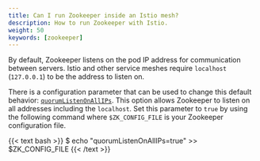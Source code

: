 ```yaml
---
title: Can I run Zookeeper inside an Istio mesh?
description: How to run Zookeeper with Istio.
weight: 50
keywords: [zookeeper]
---
```


By default, Zookeeper listens on the pod IP address for communication
between servers. Istio and other service meshes require `localhost`
(`127.0.0.1`) to be the address to listen on.

There is a configuration parameter that can be used to change this
default behavior:
[`quorumListenOnAllIPs`](https://zookeeper.apache.org/doc/r3.5.7/zookeeperAdmin.html).
This option allows Zookeeper to listen on all addresses including the
`localhost`. Set this parameter to `true` by using the
following command where `$ZK_CONFIG_FILE` is your Zookeeper
configuration file.

{{< text bash >}}
$ echo "quorumListenOnAllIPs=true" >> $ZK_CONFIG_FILE
{{< /text >}}


